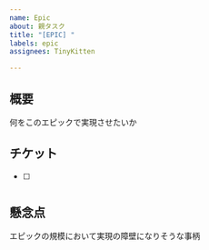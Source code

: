 ```yaml
---
name: Epic
about: 親タスク
title: "[EPIC] "
labels: epic
assignees: TinyKitten

---
```


## 概要
何をこのエピックで実現させたいか

## チケット
- [ ] #

## 懸念点
エピックの規模において実現の障壁になりそうな事柄
